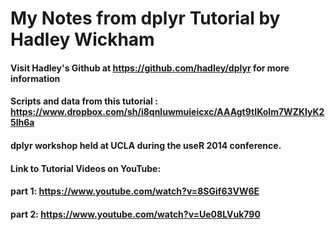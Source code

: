 # My Notes from dplyr Tutorial by Hadley Wickham

#### Visit Hadley's Github at https://github.com/hadley/dplyr for more information
#### Scripts and data from this tutorial : https://www.dropbox.com/sh/i8qnluwmuieicxc/AAAgt9tIKoIm7WZKIyK25lh6a

#### dplyr workshop held at UCLA during the useR 2014 conference.
#### Link to Tutorial Videos on YouTube: 
#### part 1: https://www.youtube.com/watch?v=8SGif63VW6E
#### part 2: https://www.youtube.com/watch?v=Ue08LVuk790
